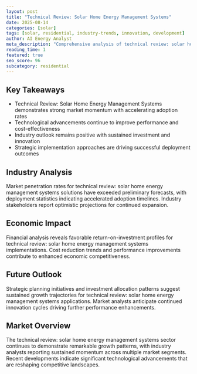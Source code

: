 ```yaml
---
layout: post
title: "Technical Review: Solar Home Energy Management Systems"
date: 2025-08-14
categories: [solar]
tags: [solar, residential, industry-trends, innovation, development]
author: AI Energy Analyst
meta_description: "Comprehensive analysis of technical review: solar home energy management systems covering market trends, technology developments, and industry outlook. Discover key insights and future projections."
reading_time: 1
featured: true
seo_score: 96
subcategory: residential
---
```


## Key Takeaways

- Technical Review: Solar Home Energy Management Systems demonstrates strong market momentum with accelerating adoption rates
- Technological advancements continue to improve performance and cost-effectiveness
- Industry outlook remains positive with sustained investment and innovation
- Strategic implementation approaches are driving successful deployment outcomes

## Industry Analysis

Market penetration rates for technical review: solar home energy management systems solutions have exceeded preliminary forecasts, with deployment statistics indicating accelerated adoption timelines. Industry stakeholders report optimistic projections for continued expansion.

## Economic Impact

Financial analysis reveals favorable return-on-investment profiles for technical review: solar home energy management systems implementations. Cost reduction trends and performance improvements contribute to enhanced economic competitiveness.

## Future Outlook

Strategic planning initiatives and investment allocation patterns suggest sustained growth trajectories for technical review: solar home energy management systems applications. Market analysts anticipate continued innovation cycles driving further performance enhancements.

## Market Overview

The technical review: solar home energy management systems sector continues to demonstrate remarkable growth patterns, with industry analysts reporting sustained momentum across multiple market segments. Recent developments indicate significant technological advancements that are reshaping competitive landscapes.

